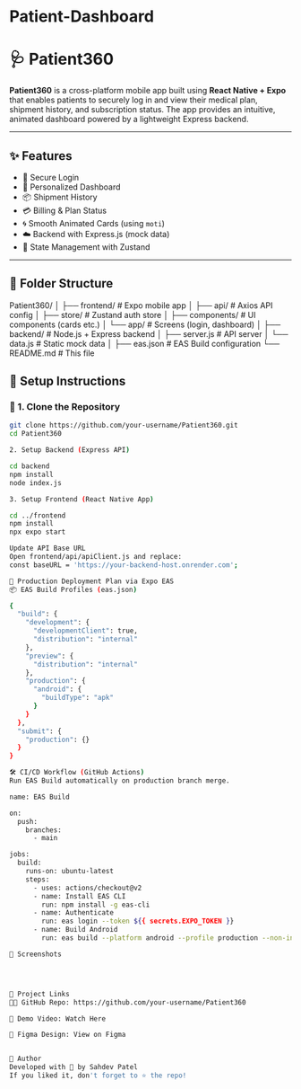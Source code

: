# Patient-Dashboard

# 🩺 Patient360

**Patient360** is a cross-platform mobile app built using **React Native + Expo** that enables patients to securely log in and view their medical plan, shipment history, and subscription status. The app provides an intuitive, animated dashboard powered by a lightweight Express backend.

---

## ✨ Features

- 🔐 Secure Login
- 🧑 Personalized Dashboard
- 📦 Shipment History
- 💳 Billing & Plan Status
- 🌀 Smooth Animated Cards (using `moti`)
- ☁️ Backend with Express.js (mock data)
- 💾 State Management with Zustand

---

## 📁 Folder Structure

Patient360/
│
├── frontend/ # Expo mobile app
│ ├── api/ # Axios API config
│ ├── store/ # Zustand auth store
│ ├── components/ # UI components (cards etc.)
│ └── app/ # Screens (login, dashboard)
│
├── backend/ # Node.js + Express backend
│ ├── server.js # API server
│ └── data.js # Static mock data
│
├── eas.json # EAS Build configuration
└── README.md # This file

## 🔧 Setup Instructions

### 🔹 1. Clone the Repository

```bash
git clone https://github.com/your-username/Patient360.git
cd Patient360

2. Setup Backend (Express API)

cd backend
npm install
node index.js

3. Setup Frontend (React Native App)

cd ../frontend
npm install
npx expo start

Update API Base URL
Open frontend/api/apiClient.js and replace:
const baseURL = 'https://your-backend-host.onrender.com';

🚀 Production Deployment Plan via Expo EAS
📦 EAS Build Profiles (eas.json)

{
  "build": {
    "development": {
      "developmentClient": true,
      "distribution": "internal"
    },
    "preview": {
      "distribution": "internal"
    },
    "production": {
      "android": {
        "buildType": "apk"
      }
    }
  },
  "submit": {
    "production": {}
  }
}

🛠 CI/CD Workflow (GitHub Actions)
Run EAS Build automatically on production branch merge.

name: EAS Build

on:
  push:
    branches:
      - main

jobs:
  build:
    runs-on: ubuntu-latest
    steps:
      - uses: actions/checkout@v2
      - name: Install EAS CLI
        run: npm install -g eas-cli
      - name: Authenticate
        run: eas login --token ${{ secrets.EXPO_TOKEN }}
      - name: Build Android
        run: eas build --platform android --profile production --non-interactive

📸 Screenshots




🔗 Project Links
🧑‍💻 GitHub Repo: https://github.com/your-username/Patient360

🎥 Demo Video: Watch Here

🎨 Figma Design: View on Figma


🙌 Author
Developed with 💙 by Sahdev Patel
If you liked it, don't forget to ⭐ the repo!


